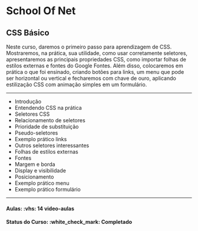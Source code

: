 <h1>School Of Net</h1>
<h2>CSS Básico</h2>

<p>
Neste curso, daremos o primeiro passo para aprendizagem de CSS. Mostraremos, na prática, sua utilidade, como usar corretamente seletores, apresentaremos as principais propriedades CSS, como importar folhas de estilos externas e fontes do Google Fontes. Além disso, colocaremos em prática o que foi ensinado, criando botões para links, um menu que pode ser horizontal ou vertical e fecharemos com chave de ouro, aplicando estilização CSS com animação simples em um formulário.</p>

<hr>

<ul>
  <li>Introdução</li>
  <li>Entendendo CSS na prática</li>
  <li>Seletores CSS</li>
  <li>Relacionamento de seletores</li>
  <li>Prioridade de substituição</li>
  <li>Pseudo-seletores</li>
  <li>Exemplo prático links</li>
  <li>Outros seletores interessantes</li>
  <li>Folhas de estilos externas</li>
  <li>Fontes</li>
  <li>Margem e borda</li>
  <li>Display e visibilidade</li>
  <li>Posicionamento</li>
  <li>Exemplo prático menu</li>
  <li>Exemplo prático formulário</li>
</ul>

<hr>

<h4><b>Aulas:</b> :vhs: 14 video-aulas</h4>
<h4><b>Status do Curso:</b> :white_check_mark: Completado</h4>
